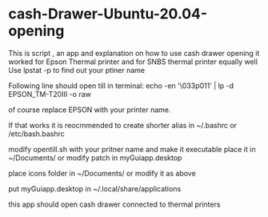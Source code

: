 # cash-Drawer-Ubuntu-20.04-opening
This is script , an app and explanation on how to use cash drawer opening it worked for Epson Thermal printer and for SNBS thermal printer equally well
Use lpstat -p to find out your ptiner name

Following line should open till in terminal:
echo -en '\033p011' | lp -d EPSON_TM-T20III -o raw

of course replace EPSON with your printer name. 

If that works it is reocmmended to create shorter alias in ~/.bashrc or /etc/bash.bashrc

modify opentill.sh with your pritner name and make it executable place it in ~/Documents/ or modify patch in myGuiapp.desktop

place icons folder in ~/Documents/ or modify it as above

put myGuiapp.desktop in ~/.local/share/applications

this app should open cash drawer connected to thermal printers





